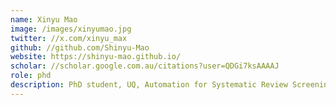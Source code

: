 ```yaml
---
name: Xinyu Mao
image: /images/xinyumao.jpg
twitter: //x.com/xinyu_max
github: //github.com/Shinyu-Mao
website: https://shinyu-mao.github.io/
scholar: //scholar.google.com.au/citations?user=QDGi7ksAAAAJ
role: phd
description: PhD student, UQ, Automation for Systematic Review Screening.
---
```



